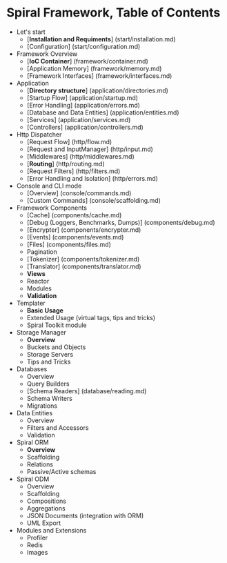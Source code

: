 # Spiral Framework, Table of Contents
* Let's start
    *  [**Installation and Requiments**] (start/installation.md)
    *  [Configuration]  (start/configuration.md)
* Framework Overview
    * [**IoC Container**] (framework/container.md)
    * [Application Memory] (framework/memory.md)
    * [Framework Interfaces] (framework/interfaces.md)
* Application
    * [**Directory structure**] (application/directories.md)
    * [Startup Flow] (application/startup.md)
    * [Error Handling] (application/errors.md)
    * [Database and Data Entities] (application/entities.md)
    * [Services] (application/services.md)
    * [Controllers] (application/controllers.md)
* Http Dispatcher
    * [Request Flow] (http/flow.md)
    * [Request and InputManager] (http/input.md)
    * [Middlewares] (http/middlewares.md)
    * [**Routing**] (http/routing.md)
    * [Request Filters] (http/filters.md)
    * [Error Handling and Isolation] (http/errors.md)
* Console and CLI mode
    * [Overview] (console/commands.md)
    * [Custom Commands] (console/scaffolding.md)
* Framework Components
    * [Cache] (components/cache.md)
    * [Debug (Loggers, Benchmarks, Dumps)] (components/debug.md)
    * [Encrypter] (components/encrypter.md)
    * [Events] (components/events.md)
    * [Files] (components/files.md)
    * Pagination
    * [Tokenizer] (components/tokenizer.md)
    * [Translator] (components/translator.md)
    * **Views**
    * Reactor
    * Modules
    * **Validation**
* Templater
    * **Basic Usage**
    * Extended Usage (virtual tags, tips and tricks)
    * Spiral Toolkit module
* Storage Manager
    * **Overview**
    * Buckets and Objects
    * Storage Servers
    * Tips and Tricks
* Databases
    * Overview 
    * Query Builders
    * [Schema Readers] (database/reading.md)
    * Schema Writers
    * Migrations
* Data Entities
    * Overview
    * Filters and Accessors
    * Validation
* Spiral ORM
    * **Overview**
    * Scaffolding
    * Relations
    * Passive/Active schemas
* Spiral ODM
    * Overview
    * Scaffolding
    * Compositions
    * Aggregations
    * JSON Documents (integration with ORM)
    * UML Export
* Modules and Extensions
    * Profiler
    * Redis
    * Images